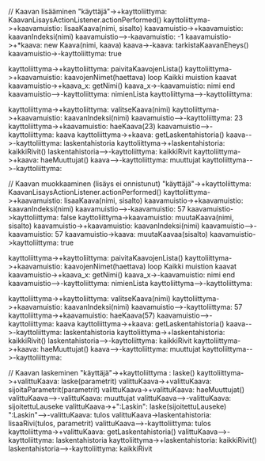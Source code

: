 // Kaavan lisääminen
"käyttäjä"->+kayttoliittyma: KaavanLisaysActionListener.actionPerformed()
kayttoliittyma->+kaavamuistio: lisaaKaava(nimi, sisalto)
kaavamuistio->+kaavamuistio: kaavanIndeksi(nimi)
kaavamuistio-->-kaavamuistio: -1
kaavamuistio->+*kaava: new Kaava(nimi, kaava)
kaava->-kaava: tarkistaKaavanEheys()
kaavamuistio->-kayttoliittyma: true

kayttoliittyma->+kayttoliittyma: paivitaKaavojenLista()
kayttoliittyma->+kaavamuistio: kaavojenNimet(haettava)
loop Kaikki muistion kaavat
    kaavamuistio->+kaava_x: getNimi()
    kaava_x->-kaavamuistio: nimi
end
kaavamuistio-->-kayttoliittyma: nimienLista
kayttoliittyma-->-kayttoliittyma:

kayttoliittyma->+kayttoliittyma: valitseKaava(nimi)
kayttoliittyma->+kaavamuistio: kaavanIndeksi(nimi)
kaavamuistio-->-kayttoliittyma: 23
kayttoliittyma->+kaavamuistio: haeKaava(23)
kaavamuistio-->-kayttoliittyma: kaava
kayttoliittyma->+kaava: getLaskentahistoria()
kaava-->-kayttoliittyma: laskentahistoria
kayttoliittyma->+laskentahistoria: kaikkiRivit()
laskentahistoria-->-kayttoliittyma: kaikkiRivit
kayttoliittyma->+kaava: haeMuuttujat()
kaava-->-kayttoliittyma: muuttujat
kayttoliittyma-->-kayttoliittyma:

// Kaavan muokkaaminen (lisäys ei onnistunut)
"käyttäjä"->+kayttoliittyma: KaavanLisaysActionListener.actionPerformed()
kayttoliittyma->+kaavamuistio: lisaaKaava(nimi, sisalto)
kaavamuistio->+kaavamuistio: kaavanIndeksi(nimi)
kaavamuistio-->-kaavamuistio: 57
kaavamuistio->kayttoliittyma: false
kayttoliittyma->kaavamuistio: muutaKaava(nimi, sisalto)
kaavamuistio->+kaavamuistio: kaavanIndeksi(nimi)
kaavamuistio-->-kaavamuistio: 57
kaavamuistio->kaava: muutaKaavaa(sisalto)
kaavamuistio->kayttoliittyma: true

kayttoliittyma->+kayttoliittyma: paivitaKaavojenLista()
kayttoliittyma->+kaavamuistio: kaavojenNimet(haettava)
loop Kaikki muistion kaavat
    kaavamuistio->+kaava_x: getNimi()
    kaava_x->-kaavamuistio: nimi
end
kaavamuistio-->-kayttoliittyma: nimienLista
kayttoliittyma-->-kayttoliittyma:

kayttoliittyma->+kayttoliittyma: valitseKaava(nimi)
kayttoliittyma->+kaavamuistio: kaavanIndeksi(nimi)
kaavamuistio-->-kayttoliittyma: 57
kayttoliittyma->+kaavamuistio: haeKaava(57)
kaavamuistio-->-kayttoliittyma: kaava
kayttoliittyma->+kaava: getLaskentahistoria()
kaava-->-kayttoliittyma: laskentahistoria
kayttoliittyma->+laskentahistoria: kaikkiRivit()
laskentahistoria-->-kayttoliittyma: kaikkiRivit
kayttoliittyma->+kaava: haeMuuttujat()
kaava-->-kayttoliittyma: muuttujat
kayttoliittyma-->-kayttoliittyma:

// Kaavan laskeminen
"käyttäjä"->+kayttoliittyma : laske()
kayttoliittyma->+valittuKaava: laske(parametrit)
valittuKaava->+valittuKaava: sijoitaParametrit(parametrit)
valittuKaava->+valittuKaava: haeMuuttujat()
valittuKaava-->-valittuKaava: muuttujat
valittuKaava-->-valittuKaava: sijoitettuLauseke
valittuKaava->+":Laskin": laske(sijoitettuLauseke)
":Laskin"-->-valittuKaava: tulos
valittuKaava->laskentahistoria: lisaaRivi(tulos, parametrit)
valittuKaava-->-kayttoliittyma: tulos
kayttoliittyma->+valittuKaava: getLaskentahistoria()
valittuKaava-->-kayttoliittyma: laskentahistoria
kayttoliittyma->+laskentahistoria: kaikkiRivit()
laskentahistoria-->-kayttoliittyma: kaikkiRivit